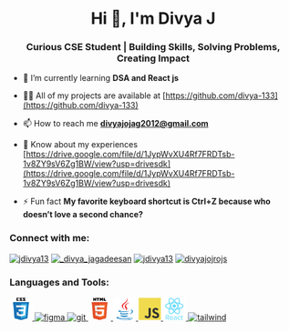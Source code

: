 <h1 align="center">Hi 👋, I'm Divya J</h1>
<h3 align="center">Curious CSE Student | Building Skills, Solving Problems, Creating Impact</h3>

- 🌱 I’m currently learning **DSA and React js**

- 👨‍💻 All of my projects are available at [https://github.com/divya-133](https://github.com/divya-133)

- 📫 How to reach me **divyajojag2012@gmail.com**

- 📄 Know about my experiences [https://drive.google.com/file/d/1JypWvXU4Rf7FRDTsb-1v8ZY9sV6Zg1BW/view?usp=drivesdk](https://drive.google.com/file/d/1JypWvXU4Rf7FRDTsb-1v8ZY9sV6Zg1BW/view?usp=drivesdk)

- ⚡ Fun fact **My favorite keyboard shortcut is Ctrl+Z because who doesn’t love a second chance?**

<h3 align="left">Connect with me:</h3>
<p align="left">
<a href="https://linkedin.com/in/jdivya13" target="blank"><img align="center" src="https://raw.githubusercontent.com/rahuldkjain/github-profile-readme-generator/master/src/images/icons/Social/linked-in-alt.svg" alt="jdivya13" height="30" width="40" /></a>
<a href="https://instagram.com/_divya_jagadeesan" target="blank"><img align="center" src="https://raw.githubusercontent.com/rahuldkjain/github-profile-readme-generator/master/src/images/icons/Social/instagram.svg" alt="_divya_jagadeesan" height="30" width="40" /></a>
<a href="https://www.leetcode.com/jdivya13" target="blank"><img align="center" src="https://raw.githubusercontent.com/rahuldkjain/github-profile-readme-generator/master/src/images/icons/Social/leet-code.svg" alt="jdivya13" height="30" width="40" /></a>
<a href="https://auth.geeksforgeeks.org/user/divyajojrojs" target="blank"><img align="center" src="https://raw.githubusercontent.com/rahuldkjain/github-profile-readme-generator/master/src/images/icons/Social/geeks-for-geeks.svg" alt="divyajojrojs" height="30" width="40" /></a>
</p>

<h3 align="left">Languages and Tools:</h3>
<p align="left"> <a href="https://www.w3schools.com/css/" target="_blank" rel="noreferrer"> <img src="https://raw.githubusercontent.com/devicons/devicon/master/icons/css3/css3-original-wordmark.svg" alt="css3" width="40" height="40"/> </a> <a href="https://www.figma.com/" target="_blank" rel="noreferrer"> <img src="https://www.vectorlogo.zone/logos/figma/figma-icon.svg" alt="figma" width="40" height="40"/> </a> <a href="https://git-scm.com/" target="_blank" rel="noreferrer"> <img src="https://www.vectorlogo.zone/logos/git-scm/git-scm-icon.svg" alt="git" width="40" height="40"/> </a> <a href="https://www.w3.org/html/" target="_blank" rel="noreferrer"> <img src="https://raw.githubusercontent.com/devicons/devicon/master/icons/html5/html5-original-wordmark.svg" alt="html5" width="40" height="40"/> </a> <a href="https://www.java.com" target="_blank" rel="noreferrer"> <img src="https://raw.githubusercontent.com/devicons/devicon/master/icons/java/java-original.svg" alt="java" width="40" height="40"/> </a> <a href="https://developer.mozilla.org/en-US/docs/Web/JavaScript" target="_blank" rel="noreferrer"> <img src="https://raw.githubusercontent.com/devicons/devicon/master/icons/javascript/javascript-original.svg" alt="javascript" width="40" height="40"/> </a> <a href="https://reactjs.org/" target="_blank" rel="noreferrer"> <img src="https://raw.githubusercontent.com/devicons/devicon/master/icons/react/react-original-wordmark.svg" alt="react" width="40" height="40"/> </a> <a href="https://tailwindcss.com/" target="_blank" rel="noreferrer"> <img src="https://www.vectorlogo.zone/logos/tailwindcss/tailwindcss-icon.svg" alt="tailwind" width="40" height="40"/> </a> </p>
